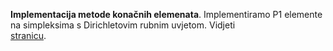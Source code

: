 **Implementacija metode konačnih elemenata**. Implementiramo P1 elemente na simpleksima 
s Dirichletovim rubnim uvjetom. Vidjeti  
[stranicu](https://web.math.pmf.unizg.hr/nastava/nrpdj/html/FEM-impl.html).
